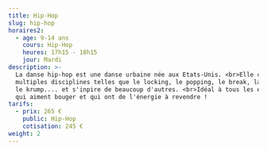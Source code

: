 ```yaml
---
title: Hip-Hop
slug: hip-hop
horaires2:
  - age: 9-14 ans
    cours: Hip-Hop
    heures: 17h15 - 18h15
    jour: Mardi
description: >-
  La danse hip-hop est une danse urbaine née aux Etats-Unis. <br>Elle compte de
  multiples disciplines telles que le locking, le popping, le break, la house,
  le krump.... et s'inpire de beaucoup d'autres. <br>Idéal à tous les enfants
  qui aiment bouger et qui ont de l'énergie à revendre !
tarifs:
  - prix: 265 €
    public: Hip-Hop
    cotisation: 245 €
weight: 2
---
```

